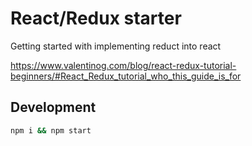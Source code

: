 # React/Redux starter
Getting started with implementing reduct into react

https://www.valentinog.com/blog/react-redux-tutorial-beginners/#React_Redux_tutorial_who_this_guide_is_for

## Development

```bash
npm i && npm start
```
